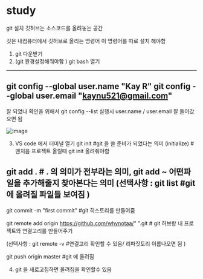 # study
git 설치 
깃허브는 소스코드를 올려놓는 공간

깃은 내컴퓨터에서 깃허브로 올리는 명령어
이 명령어를 따로 설치 해야함 

1. git 다운받기 
2. (git 환경설정해줘야함 )
   git bash 열기
----------------------------------------------------------
   git config --global user.name "Kay R"
   git config --global user.email "kaynu521@gmail.com"
----------------------------------------------------------
  잘 되었나 확인을 위해서
  git config --list
  실행시 user.name / user.email 잘 들어갔으면 됨

![image](https://github.com/user-attachments/assets/cf9fb283-730e-444b-981f-8cb5996c4fef)



3. VS code 에서 터미널 열기
  git init  #git 을 쓸 준비가 되었다는 의미 (initialize)
            #맨처음 프로젝트 올릴때 git init 올려줘야함

  git add . # . 의 의미가 전부라는 의미, git add ~ 어떤파일을 추가해줄지 찾아본다는 의미
  (선택사항 : git list #git에 올려질 파일들 보여짐 )
 ------------------------------------------------------------------------------- 
  git commit -m "first commit" #git 히스토리를 만들어줌

  git remote add origin https://github.com/whynotaa/"  ".git   # git 허브랑 내 프로젝트와 연결고리를 만들어주기

  (선택사항 : git remote -v  #연결고리 확인할 수 있음/ 리파짓토리 이름나오면 됨  )

  git push origin master #git 에 올려짐 

4. git 을 새로고침하면 올려짐을 확인할수 있음

